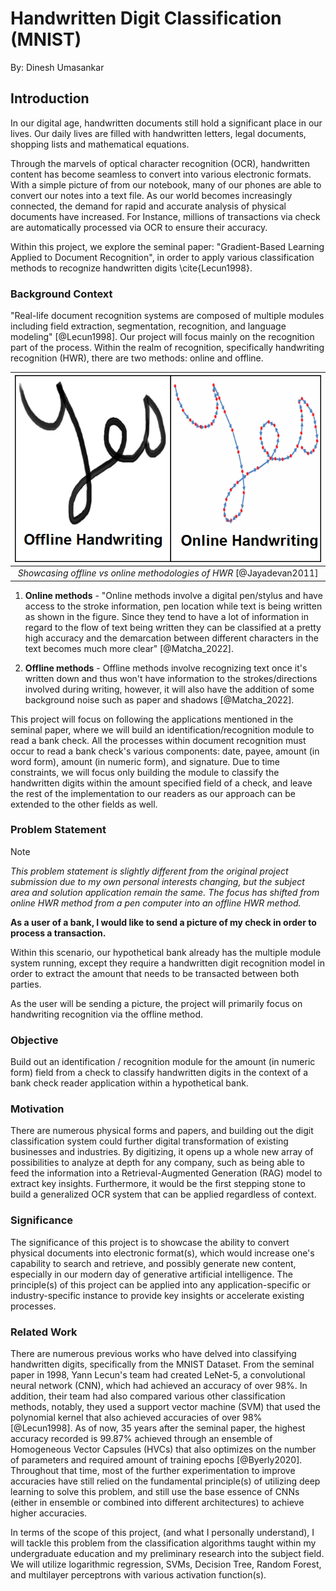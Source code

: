 # Handwritten Digit Classification (MNIST)

By: Dinesh Umasankar

## Introduction

In our digital age, handwritten documents still hold a significant place in our lives. Our daily lives are filled with handwritten letters, legal documents, shopping lists and mathematical equations.

Through the marvels of optical character recognition (OCR), handwritten content has become seamless to convert into various electronic formats. With a simple picture of from our notebook, many of our phones are able to convert our notes into a text file. As our world becomes increasingly connected, the demand for rapid and accurate analysis of physical documents have increased. For Instance, millions of transactions via check are automatically processed via OCR to ensure their accuracy.

Within this project, we explore the seminal paper: "Gradient-Based Learning Applied to Document Recognition", in order to apply various classification methods to recognize handwritten digits \cite{Lecun1998}.

### Background Context

"Real-life document recognition systems are composed of multiple modules including field extraction, segmentation, recognition, and language modeling" [@Lecun1998]. Our project will focus mainly on the recognition part of the process. Within the realm of recognition, specifically handwriting recognition (HWR), there are two methods: online and offline.

| ![assets/offline_online.png](assets/offline_online.png)| 
|:--:| 
| *Showcasing offline vs online methodologies of HWR* [@Jayadevan2011] |

1. **Online methods** - "Online methods involve a digital pen/stylus and have access to the stroke information, pen location while text is being written as shown in the figure. Since they tend to have a lot of information in regard to the flow of text being written they can be classified at a pretty high accuracy and the demarcation between different characters in the text becomes much more clear" [@Matcha_2022].

1. **Offline methods** - Offline methods involve recognizing text once it's written down and thus won't have information to the strokes/directions involved during writing, however, it will also have the addition of some background noise such as paper and shadows [@Matcha_2022].


This project will focus on following the applications mentioned in the seminal paper, where we will build an identification/recognition module to read a bank check. All the processes within document recognition must occur to read a bank check's various components: date, payee, amount (in word form), amount (in numeric form), and signature. Due to time constraints, we will focus only building the module to classify the handwritten digits within the amount specified field of a check, and leave the rest of the implementation to our readers as our approach can be extended to the other fields as well.

### Problem Statement

> [!NOTE]
> *This problem statement is slightly different from the original project submission due to my own personal interests changing, but the subject area and solution application remain the same. The focus has shifted from online HWR method from a pen computer into an offline HWR method.*

**As a user of a bank, I would like to send a picture of my check in order to process a transaction.**

Within this scenario, our hypothetical bank already has the multiple module system running, except they require a handwritten digit recognition model in order to extract the amount that needs to be transacted between both parties.

As the user will be sending a picture, the project will primarily focus on handwriting recognition via the offline method.

### Objective

Build out an identification / recognition module for the amount (in numeric form) field from a check to classify handwritten digits in the context of a bank check reader application within a hypothetical bank.

### Motivation

There are numerous physical forms and papers, and building out the digit classification system could further digital transformation of existing businesses and industries. By digitizing, it opens up a whole new array of possibilities to analyze at depth for any company, such as being able to feed the information into a Retrieval-Augmented Generation (RAG) model to extract key insights. Furthermore, it would be the first stepping stone to build a generalized OCR system that can be applied regardless of context.

### Significance

The significance of this project is to showcase the ability to convert physical documents into electronic format(s), which would increase one's capability to search and retrieve, and possibly generate new content, especially in our modern day of generative artificial intelligence. The principle(s) of this project can be applied into any application-specific or industry-specific instance to provide key insights or accelerate existing processes.

### Related Work

There are numerous previous works who have delved into classifying handwritten digits, specifically from the MNIST Dataset. From the seminal paper in 1998, Yann Lecun's team had created LeNet-5, a convolutional neural network (CNN), which had achieved an accuracy of over 98%. In addition, their team had also compared various other classification methods, notably, they used a support vector machine (SVM) that used the polynomial kernel that also achieved accuracies of over 98% [@Lecun1998]. As of now, 35 years after the seminal paper, the highest accuracy recorded is 99.87% achieved through an ensemble of Homogeneous Vector Capsules (HVCs) that also optimizes on the number of parameters and required amount of training epochs [@Byerly2020]. Throughout that time, most of the further experimentation to improve accuracies have still relied on the fundamental principle(s) of utilizing deep learning to solve this problem, and still use the base essence of CNNs (either in ensemble or combined into different architectures) to achieve higher accuracies.

In terms of the scope of this project, (and what I personally understand), I will tackle this problem from the classification algorithms taught within my undergraduate education and my preliminary research into the subject field. We will utilize logarithmic regression, SVMs, Decision Tree, Random Forest, and multilayer perceptrons with various activation function(s).
